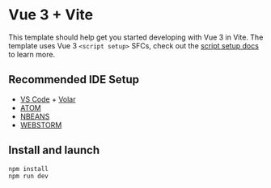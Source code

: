 # Vue 3 + Vite

This template should help get you started developing with Vue 3 in Vite. The template uses Vue 3 `<script setup>` SFCs, check out the [script setup docs](https://v3.vuejs.org/api/sfc-script-setup.html#sfc-script-setup) to learn more.

## Recommended IDE Setup

- [VS Code](https://code.visualstudio.com/) + [Volar](https://marketplace.visualstudio.com/items?itemName=Vue.volar)
- [ATOM](https://atom.io/)
- [NBEANS](https://netbeans.apache.org/download/index.html)
- [WEBSTORM](https://www.jetbrains.com/fr-fr/webstorm/)

## Install and launch

```sh
npm install
npm run dev 
```
